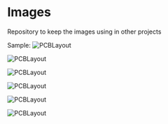 # Images

Repository to keep the images using in other projects

Sample:
![PCBLayout](https://raw.githubusercontent.com/Super169/images/master/RobotControlV2.0/MyAlphaRobot.png)


![PCBLayout](https://raw.githubusercontent.com/Super169/images/master/RobotControlV2.0/PCBLayout.png)


![PCBLayout](https://raw.githubusercontent.com/Super169/images/master/RobotControlV2.0/MyPCB_1.png)

![PCBLayout](https://raw.githubusercontent.com/Super169/images/master/RobotControlV2.0/MyPCB_2.png)


![PCBLayout](https://raw.githubusercontent.com/Super169/images/master/RobotControlV2.0/TB_01.png)

![PCBLayout](https://raw.githubusercontent.com/Super169/images/master/RobotControlV2.0/TB_02.png)
